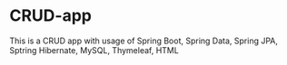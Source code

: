# CRUD-app
This is a CRUD app with usage of Spring Boot, Spring Data, Spring JPA, Sptring Hibernate, MySQL, Thymeleaf, HTML

